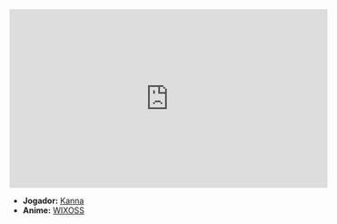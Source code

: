 <iframe width="560" height="315" src="https://www.youtube.com/embed/SRPqswHvUyw?si=inwdSk-drM6Zh_Ag" title="YouTube video player" frameborder="0" allow="accelerometer; autoplay; clipboard-write; encrypted-media; gyroscope; picture-in-picture; web-share" referrerpolicy="strict-origin-when-cross-origin" allowfullscreen></iframe>

- **Jogador:** [Kanna](../Membros/Kanna.md)
- **Anime:** [WIXOSS](WIXOSS.md)